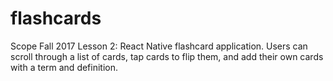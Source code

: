 # flashcards
Scope Fall 2017 Lesson 2: React Native flashcard application. Users can scroll through a list of cards, tap cards to flip them, and add their own cards with a term and definition.
